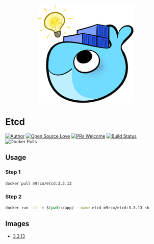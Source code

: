 <p align="center">
<img src="logo.png" width=300/>
</p>

# Etcd 

<p align="center">
  
[![Author](https://img.shields.io/badge/Author-m9rco-Green.svg?style=flat&logo=tinder)](https://about.me/pushaowei/)
[![Open Source Love](https://badges.frapsoft.com/os/v2/open-source.svg?v=102)](https://travis-ci.org/m9rco/etcd/)
[![PRs Welcome](https://img.shields.io/badge/PRs-welcome-brightgreen.svg?style=flat-square)](https://github.com/m9rco/etcd/pulls)
[![Build Status](https://travis-ci.org/m9rco/etcd.svg?branch=master)](https://travis-ci.org/m9rco/etcd) 
![Docker Pulls](https://img.shields.io/docker/pulls/m9rco/etcd.svg?style=flat-square)

</p>

## Usage

### Step 1

```sh
docker pull m9rco/etcd:3.3.13
```

### Step 2

```sh
docker run -it -v $(pwd):/app/ --name etcd m9rco/etcd:3.3.13 sh
```

## Images

- [3.3.13](3.3.13)
